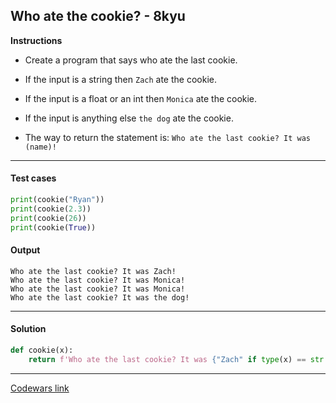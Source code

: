 ## Who ate the cookie? - 8kyu

**Instructions**

- Create a program that says who ate the last cookie. 

- If the input is a string then `Zach` ate the cookie. 

- If the input is a float or an int then `Monica` ate the cookie. 

- If the input is anything else `the dog` ate the cookie. 

- The way to return the statement is: `Who ate the last cookie? It was (name)!`

---

#### Test cases

```python
print(cookie("Ryan"))
print(cookie(2.3))
print(cookie(26))
print(cookie(True))
```

#### Output 

```
Who ate the last cookie? It was Zach!
Who ate the last cookie? It was Monica!
Who ate the last cookie? It was Monica!
Who ate the last cookie? It was the dog!
```

---

#### Solution

```python
def cookie(x):
    return f'Who ate the last cookie? It was {"Zach" if type(x) == str else "Monica" if type(x) in (int, float) else "the dog"}!'
```

---

[Codewars link](https://www.codewars.com/kata/55a996e0e8520afab9000055)
